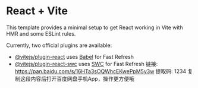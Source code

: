 # React + Vite

This template provides a minimal setup to get React working in Vite with HMR and some ESLint rules.

Currently, two official plugins are available:

- [@vitejs/plugin-react](https://github.com/vitejs/vite-plugin-react/blob/main/packages/plugin-react/README.md) uses [Babel](https://babeljs.io/) for Fast Refresh
- [@vitejs/plugin-react-swc](https://github.com/vitejs/vite-plugin-react-swc) uses [SWC](https://swc.rs/) for Fast Refresh
链接: https://pan.baidu.com/s/16HTa3sOQWhcEKwePpM5y3w 提取码: 1234 复制这段内容后打开百度网盘手机App，操作更方便哦
